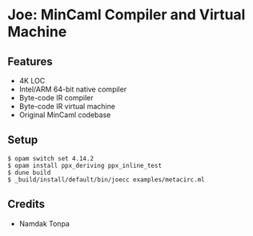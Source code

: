 Joe: MinCaml Compiler and Virtual Machine
=========================================

Features
--------

* 4K LOC
* Intel/ARM 64-bit native compiler
* Byte-code IR compiler
* Byte-code IR virtual machine
* Original MinCaml codebase

Setup
-----

```
$ opam switch set 4.14.2
$ opam install ppx_deriving ppx_inline_test
$ dune build
$ _build/install/default/bin/joecc examples/metacirc.ml
```

Credits
-------

* Namdak Tonpa

